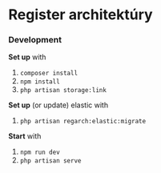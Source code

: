 # Register architektúry

### Development
**Set up** with
1. `composer install`
1. `npm install`
1. `php artisan storage:link`

**Set up** (or update) elastic with
1. `php artisan regarch:elastic:migrate`

**Start** with
1. `npm run dev`
1. `php artisan serve`

